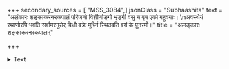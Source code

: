 +++
secondary_sources = [ "MSS_3084",]
jsonClass = "Subhaashita"
text = "अलंकारः शङ्काकरनरकपालं परिजनो विशीर्णाङ्गो भृङ्गी वसु च वृष एको बहुवयाः।  \nअवस्थेयं स्थाणोरपि भवति सर्वामरगुरोर् विधौ वक्रे मूर्ध्नि स्थितवति वयं के पुनरमी॥"
title = "अलङ्कारः शङ्काकरनरकपालम्"

+++

<details><summary>Text</summary>

अलंकारः शङ्काकरनरकपालं परिजनो विशीर्णाङ्गो भृङ्गी वसु च वृष एको बहुवयाः।  
अवस्थेयं स्थाणोरपि भवति सर्वामरगुरोर् विधौ वक्रे मूर्ध्नि स्थितवति वयं के पुनरमी॥
</details>
